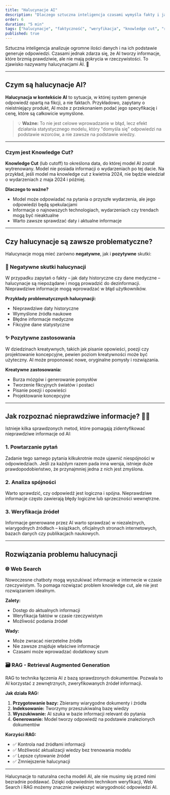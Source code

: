 ```yaml
---
title: "Halucynacje AI"
description: "Dlaczego sztuczna inteligencja czasami wymyśla fakty i jak się przed tym chronić"
order: 6
duration: "5 min"
tags: ["halucynacje", "faktyczność", "weryfikacja", "knowledge cut", "rag", "web search"]
published: true
---
```


Sztuczna inteligencja analizuje ogromne ilości danych i na ich podstawie generuje odpowiedzi. Czasami jednak zdarza się, że AI tworzy informacje, które brzmią prawdziwie, ale nie mają pokrycia w rzeczywistości. To zjawisko nazywamy halucynacjami AI. 🤖

---

## Czym są halucynacje AI? 

**Halucynacja w kontekście AI** to sytuacja, w której system generuje odpowiedź opartą na fikcji, a nie faktach. Przykładowo, zapytany o nieistniejący produkt, AI może z przekonaniem podać jego specyfikację i cenę, które są całkowicie wymyślone. 

> 💡 **Ważne:** To nie jest celowe wprowadzanie w błąd, lecz efekt działania statystycznego modelu, który "domyśla się" odpowiedzi na podstawie wzorców, a nie zawsze na podstawie wiedzy.

---

### Czym jest Knowledge Cut?

**Knowledge Cut** (lub cutoff) to określona data, do której model AI został wytrenowany. Model nie posiada informacji o wydarzeniach po tej dacie. Na przykład, jeśli model ma knowledge cut z kwietnia 2024, nie będzie wiedział o wydarzeniach z maja 2024 i później.

**Dlaczego to ważne?**
- Model może odpowiadać na pytania o przyszłe wydarzenia, ale jego odpowiedzi będą spekulacjami
- Informacje o najnowszych technologiach, wydarzeniach czy trendach mogą być nieaktualne
- Warto zawsze sprawdzać daty i aktualne informacje

---

## Czy halucynacje są zawsze problematyczne?

Halucynacje mogą mieć zarówno **negatywne**, jak i **pozytywne** skutki:

### 🚫 Negatywne skutki halucynacji
W przypadku zapytań o fakty – jak daty historyczne czy dane medyczne – halucynacje są niepożądane i mogą prowadzić do dezinformacji. Nieprawdziwe informacje mogą wprowadzać w błąd użytkowników.

**Przykłady problematycznych halucynacji:**
- Nieprawdziwe daty historyczne
- Wymyślone źródła naukowe
- Błędne informacje medyczne
- Fikcyjne dane statystyczne

### ✨ Pozytywne zastosowania
W dziedzinach kreatywnych, takich jak pisanie opowieści, poezji czy projektowanie koncepcyjne, pewien poziom kreatywności może być użyteczny. AI może proponować nowe, oryginalne pomysły i rozwiązania.

**Kreatywne zastosowania:**
- Burza mózgów i generowanie pomysłów
- Tworzenie fikcyjnych światów i postaci
- Pisanie poezji i opowieści
- Projektowanie koncepcyjne

---

## Jak rozpoznać nieprawdziwe informacje? 🕵️‍♀️

Istnieje kilka sprawdzonych metod, które pomagają zidentyfikować nieprawdziwe informacje od AI:

### 1. Powtarzanie pytań
Zadanie tego samego pytania kilkukrotnie może ujawnić niespójności w odpowiedziach. Jeśli za każdym razem pada inna wersja, istnieje duże prawdopodobieństwo, że przynajmniej jedna z nich jest zmyślona.

### 2. Analiza spójności
Warto sprawdzić, czy odpowiedź jest logiczna i spójna. Nieprawdziwe informacje często zawierają błędy logiczne lub sprzeczności wewnętrzne.

### 3. Weryfikacja źródeł
Informacje generowane przez AI warto sprawdzać w niezależnych, wiarygodnych źródłach – książkach, oficjalnych stronach internetowych, bazach danych czy publikacjach naukowych.

---

## Rozwiązania problemu halucynacji

### 🌐 Web Search
Nowoczesne chatboty mogą wyszukiwać informacje w internecie w czasie rzeczywistym. To pomaga rozwiązać problem knowledge cut, ale nie jest rozwiązaniem idealnym.

**Zalety:**
- Dostęp do aktualnych informacji
- Weryfikacja faktów w czasie rzeczywistym
- Możliwość podania źródeł

**Wady:**
- Może zwracać nierzetelne źródła
- Nie zawsze znajduje właściwe informacje
- Czasami może wprowadzać dodatkowy szum

### 🗃️ RAG - Retrieval Augmented Generation
RAG to technika łączenia AI z bazą sprawdzonych dokumentów. Pozwala to AI korzystać z zewnętrznych, zweryfikowanych źródeł informacji.

**Jak działa RAG:**
1. **Przygotowanie bazy:** Zbieramy wiarygodne dokumenty i źródła
2. **Indeksowanie:** Tworzymy przeszukiwalną bazę wiedzy  
3. **Wyszukiwanie:** AI szuka w bazie informacji relevant do pytania
4. **Generowanie:** Model tworzy odpowiedź na podstawie znalezionych dokumentów

**Korzyści RAG:**
- ✅ Kontrola nad źródłami informacji
- ✅ Możliwość aktualizacji wiedzy bez trenowania modelu
- ✅ Lepsze cytowanie źródeł
- ✅ Zmniejszenie halucynacji

---

Halucynacje to naturalna cecha modeli AI, ale nie musimy się przed nimi bezradnie poddawać. Dzięki odpowiednim technikom weryfikacji, Web Search i RAG możemy znacznie zwiększyć wiarygodność odpowiedzi AI.